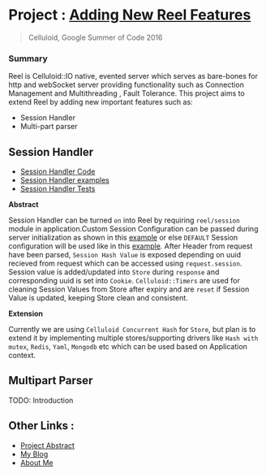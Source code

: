 # Project : [Adding New Reel Features](https://github.com/pulkit4tech/reel/tree/gsoc16)
> Celluloid, Google Summer of Code 2016

### Summary
Reel is Celluloid::IO native, evented server which serves as bare-bones for http and webSocket server providing functionality such as Connection Management and Multithreading , Fault Tolerance. 
This project aims to extend Reel by adding new important features such as:
* Session Handler
* Multi-part parser

## Session Handler
* [Session Handler Code](https://github.com/pulkit4tech/reel/tree/final_sessions)
* [Session Handler examples](https://github.com/pulkit4tech/reel/tree/final_sessions/examples)
* [Session Handler Tests](https://github.com/pulkit4tech/reel/blob/final_sessions/spec/reel/session_spec.rb)

**Abstract**

Session Handler can be turned `on` into Reel by requiring `reel/session` module in application.Custom Session Configuration can be passed during server initialization as shown in this [example](https://github.com/pulkit4tech/reel/blob/final_sessions/examples/custom_session.rb) or else `DEFAULT` Session configuration will be used like in this [example](https://github.com/pulkit4tech/reel/blob/final_sessions/examples/hello_world_session.rb). After Header from request have been parsed, `Session Hash Value` is exposed depending on uuid recieved from request which can be accessed using `request.session`. Session value is added/updated into `Store` during `response` and corresponding uuid is set into `Cookie`. `Celluloid::Timers` are used for cleaning Session Values from Store after expiry and are `reset` if Session Value is updated, keeping Store clean and consistent. 

**Extension**

Currently we are using `Celluloid Concurrent Hash` for `Store`, but plan is to extend it by implementing multiple stores/supporting drivers like `Hash with mutex`, `Redis`, `Yaml`, `Mongodb` etc which can be used based on Application context.

## Multipart Parser
TODO: Introduction

## Other Links :
* [Project Abstract](https://summerofcode.withgoogle.com/projects/#5868033230766080)
* [My Blog](https://pulkit4tech.wordpress.com/)
* [About Me](https://about.me/pulkit4tech)
